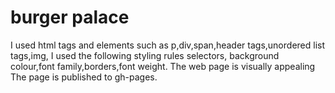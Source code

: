 # burger palace

I used html tags and elements such as p,div,span,header tags,unordered list tags,img,
I used the following styling rules selectors, background colour,font family,borders,font weight.
The web page is visually appealing
The page is published to gh-pages.
